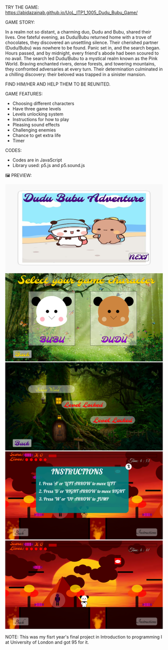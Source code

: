 TRY THE GAME: https://abidazainab.github.io/UoL_ITP1_1005_Dudu_Bubu_Game/

GAME STORY: 

In a realm not so distant, a charming duo, Dudu and Bubu, shared their lives. 
One fateful evening, as Dudu/Bubu returned home with a trove of chocolates, 
they discovered an unsettling silence. Their cherished partner (Dudu/Bubu) was 
nowhere to be found. Panic set in, and the search began. Hours passed, and by midnight,
 every friend's abode had been scoured to no avail. The search led Dudu/Bubu to a mystical realm
known as the Pink World. Braving enchanted rivers, dense forests, and towering mountains,
they confronted adversaries at every turn. Their determination culminated in a chilling discovery:
their beloved was trapped in a sinister mansion.

FIND HIM/HER AND HELP THEM TO BE REUNITED.

GAME FEATURES:
* Choosing different characters
* Have three game levels
* Levels unlocking system
* Instructions for how to play
* Pleasing sound effects
* Challenging enemies
* Chance to get extra life
* Timer

CODES:
* Codes are in JavaScript
* Library used: p5.js and p5.sound.js

🖼️ PREVIEW:


![Main page](./b.png)
![Character page](./c.png)
![Home page](./d.png)
![Instruction page](./e.png)
![Main game](./a.png)

NOTE: This was my fisrt year's final project in Introduction to programming I at University of London and got 95 for it.
